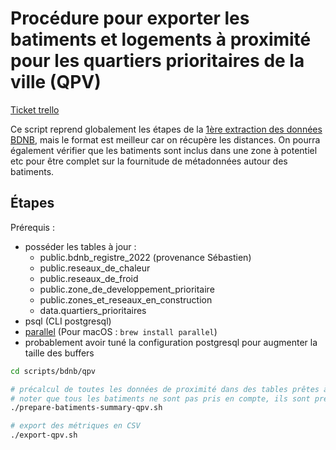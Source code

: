 # Procédure pour exporter les batiments et logements à proximité pour les quartiers prioritaires de la ville (QPV)

[Ticket trello](https://trello.com/c/RY9S6K8Q/1414-extraction-de-donn%C3%A9es-pour-lanru)

Ce script reprend globalement les étapes de la [1ère extraction des données BDNB](../readme.md), mais le format est meilleur car on récupère les distances.
On pourra également vérifier que les batiments sont inclus dans une zone à potentiel etc pour être complet sur la fournitude de métadonnées autour des batiments.


## Étapes

Prérequis :
- posséder les tables à jour :
  - public.bdnb_registre_2022 (provenance Sébastien)
  - public.reseaux_de_chaleur
  - public.reseaux_de_froid
  - public.zone_de_developpement_prioritaire
  - public.zones_et_reseaux_en_construction
  - data.quartiers_prioritaires
- psql (CLI postgresql)
- [parallel](https://www.gnu.org/software/parallel/) (Pour macOS : `brew install parallel`)
- probablement avoir tuné la configuration postgresql pour augmenter la taille des buffers

```sh
cd scripts/bdnb/qpv

# précalcul de toutes les données de proximité dans des tables prêtes à être exploitées
# noter que tous les batiments ne sont pas pris en compte, ils sont préfiltrés selon leur mode de chauffage + proximité aux QPV
./prepare-batiments-summary-qpv.sh

# export des métriques en CSV
./export-qpv.sh
```
